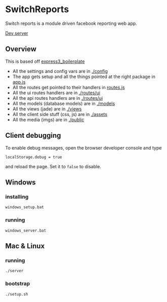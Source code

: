 SwitchReports
=============

Switch reports is a module driven facebook reporting web app.

[Dev server](http://switch-reports-dev.herokuapp.com)

Overview
---------

This is based off [express3_boilerplate](https://github.com/jwietelmann/express3_boilerplate/)

* All the settings and config vars are in [./config](https://github.com/hcwiley/switch-reports/tree/master/config)
* The app gets setup and all the things pointed at the right package in [app.js](https://github.com/hcwiley/switch-reports/tree/master/app.js)
* All the routes get pointed to their handlers in [routes.js](https://github.com/hcwiley/switch-reports/tree/master/routes.js)
* All the ui routes handlers are in [./routes/ui](https://github.com/hcwiley/switch-reports/tree/master/routes/ui)
* All the api routes handlers are in [./routes/ui](https://github.com/hcwiley/switch-reports/tree/master/routes/api)
* All the models (database models) are in [./models](https://github.com/hcwiley/switch-reports/tree/master/models)
* All the views (jade) are in [./views](https://github.com/hcwiley/switch-reports/tree/master/views)
* All the client side stuff (css, js) are in [./assets](https://github.com/hcwiley/switch-reports/tree/master/assets)
* All the media (imgs) are in [./public](https://github.com/hcwiley/switch-reports/tree/master/public)


Client debugging
----------------

To enable debug messages, open the browser developer console and type

    localStorage.debug = true
    
and reload the page. Set it to `false` to disable.

Windows
-------

### installing

    windows_setup.bat

### running

    windows_server.bat

Mac & Linux
-----------

### running

    ./server

### bootstrap

    ./setup.sh
